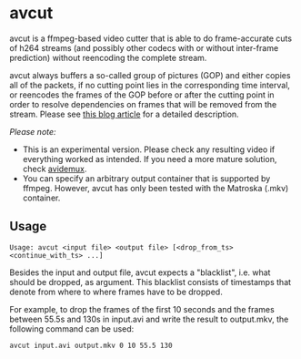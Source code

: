 avcut
=====

avcut is a ffmpeg-based video cutter that is able to do frame-accurate cuts
of h264 streams (and possibly other codecs with or without inter-frame
prediction) without reencoding the complete stream.

avcut always buffers a so-called group of pictures (GOP) and either copies all
of the packets, if no cutting point lies in the corresponding time interval, or
reencodes the frames of the GOP before or after the cutting point in order to
resolve dependencies on frames that will be removed from the stream. Please
see [this blog article](http://kicherer.org/joomla/index.php/de/blog/42-avcut-frame-accurate-video-cutting-with-only-small-quality-loss)
for a detailed description.

_Please note:_

* This is an experimental version. Please check any resulting video if
  everything worked as intended. If you need a more mature solution, check
  [avidemux](http://fixounet.free.fr/avidemux/).
* You can specify an arbitrary output container that is supported by ffmpeg.
  However, avcut has only been tested with the Matroska (.mkv) container.

Usage
-----

`Usage: avcut <input file> <output file> [<drop_from_ts> <continue_with_ts> ...]`

Besides the input and output file, avcut expects a "blacklist", i.e. what should
be dropped, as argument. This blacklist consists of timestamps that denote from
where to where frames have to be dropped.

For example, to drop the frames of the first 10 seconds and the frames between
55.5s and 130s in input.avi and write the result to output.mkv, the following
command can be used:

`avcut input.avi output.mkv 0 10 55.5 130`